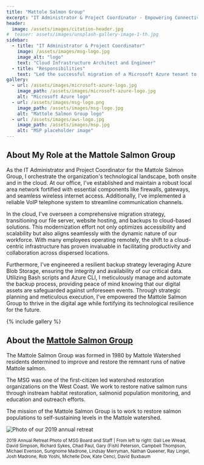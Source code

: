 ```yaml
---
title: "Mattole Salmon Group"
excerpt: "IT Administrator & Project Coordinator - Empowering Connectivity: Navigating Networks, Securing Solutions, and Innovating for a Sustainable Future"
header:
  image: /assets/images/citation-header.jpg
#  teaser: assets/images/unsplash-gallery-image-1-th.jpg
sidebar:
  - title: "IT Administrator & Project Coordinator"
    image: /assets/images/msg-logo.jpg
    image_alt: "logo"
    text: "Cloud Infrastructure Architect and Engineer"
  - title: "Responsibilities"
    text: "Led the successful migration of a Microsoft Azure tenant to a new envronment, leveraging Azure Resource Manager Deployment Scripts to replicate the existing infrastructure while tailoring it to the project requirements."
gallery:
  - url: /assets/images/microsoft-azure-logo.jpg
    image_path: /assets/images/microsoft-azure-logo.jpg
    alt: "Microsoft Azure logo"
  - url: /assets/images/msg-logo.png
    image_path: /assets/images/msg-logo.jpg
    alt: "Mattole Salmon Group logo"
  - url: /assets/images/aws-logo.jpg
    image_path: /assets/images/msp.jpg
    alt: "MSP placeholder image"
---
```


## About My Role at the Mattole Salmon Group

As the IT Administrator and Project Coordinator for the Mattole Salmon Group, I orchestrate the organization's technological landscape, both onsite and in the cloud. At our office, I've established and maintain a robust local area network fortified with essential components like firewalls, gateways, and seamless wireless internet access. Additionally, I've implemented a reliable VoIP telephone system to streamline communication channels.

In the cloud, I've overseen a comprehensive migration strategy, transitioning our file server, website hosting, and backups to cloud-based solutions. This modernization effort not only optimizes accessibility and scalability but also aligns seamlessly with the dynamic nature of our workforce. With many employees operating remotely, the shift to a cloud-centric infrastructure has proven invaluable in facilitating productivity and collaboration across dispersed locations.

Furthermore, I've engineered a resilient backup strategy leveraging Azure Blob Storage, ensuring the integrity and availability of our critical data. Utilizing Bash scripts and Azure CLI, I meticulously manage and automate the backup process, providing peace of mind knowing that our digital assets are safeguarded against unforeseen events. Through strategic planning and meticulous execution, I've empowered the Mattole Salmon Group to thrive in the digital age while fortifying its technological resilience for the future.

{% include gallery  %}

## About the [Mattole Salmon Group](https://mattolesalmon.org)

The Mattole Salmon Group was formed in 1980 by Mattole Watershed residents determined to improve and restore the remnant runs of native Mattole salmon.

The MSG was one of the first-citizen led watershed restoration organizations on the West Coast. We work to restore native salmon runs through instream habitat restoration, salmonid population monitoring, and education and outreach efforts.

The mission of the Mattole Salmon Group is to work to restore salmon populations to self-sustaining levels in the Mattole watershed.

![Photo of our 2019 annual retreat](/assets/images/msg-annual-retreat.jpg)

<small>2019 Annual Retreat Photo of MSG Board and Staff | From left to right: Gail Lee Wread, David Simpson, Richard Sykes, Chad Paul, Gary (Fish) Peterson, Campbell Thompson, Michael Evenson, Sungnome Madrone, Lindsay Merryman, Nathan Queener, Ray Lingel, Josh Madrone, Rob Yoshi, Michelle Dow, Kate Cenci, David Buxbaum</small>
